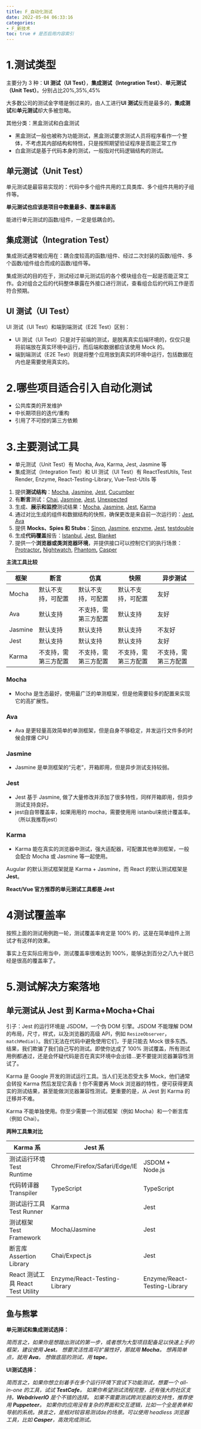 ```yaml
---
title: F_自动化测试
date: 2022-05-04 06:33:16
categories:
- F_新技术
toc: true # 是否启用内容索引
---
```


# 1.测试类型

主要分为 3 种：**UI 测试（UI Test）**，**集成测试（Integration Test）**、**单元测试（Unit Test）**。分别占比20%,35%,45%

大多数公司的测试金字塔是倒过来的，由人工进行**UI 测试**反而是最多的，**集成测试**和**单元测试**却大多被忽略。

其他分类：黑盒测试和白盒测试

- 黑盒测试一般也被称为功能测试，黑盒测试要求测试人员将程序看作一个整体，不考虑其内部结构和特性，只是按照期望验证程序是否能正常工作
- 白盒测试是基于代码本身的测试，一般指对代码逻辑结构的测试。

## 单元测试（Unit Test）

单元测试是最容易实现的：代码中多个组件共用的工具类库、多个组件共用的子组件等。

**单元测试也应该是项目中数量最多、覆盖率最高**

能进行单元测试的函数/组件，一定是低耦合的。

## 集成测试（Integration Test）

集成测试通常被应用在：耦合度较高的函数/组件、经过二次封装的函数/组件、多个函数/组件组合而成的函数/组件等。

集成测试的目的在于，测试经过单元测试后的各个模块组合在一起是否能正常工作。会对组合之后的代码整体暴露在外接口进行测试，查看组合后的代码工作是否符合预期。

## UI 测试（UI Test）

UI 测试（UI Test）和端到端测试（E2E Test）区别：

- UI 测试（UI Test）只是对于前端的测试，是脱离真实后端环境的，仅仅只是将前端放在真实环境中运行，而后端和数据都应该使用 Mock 的。
- 端到端测试（E2E Test）则是将整个应用放到真实的环境中运行，包括数据在内也是需要使用真实的。

# 2.哪些项目适合引入自动化测试

- 公共库类的开发维护
- 中长期项目的迭代/重构
- 引用了不可控的第三方依赖

# 3.主要测试工具

- 单元测试（Unit Test）有 Mocha, Ava, Karma, Jest, Jasmine 等
- 集成测试（Integration Test）和 UI 测试（UI Test）有 ReactTestUtils, Test Render, Enzyme, React-Testing-Library, Vue-Test-Utils 等

1. 提供**测试结构**：[Mocha](https://mochajs.org/), [Jasmine](http://jasmine.github.io/), [Jest](https://facebook.github.io/jest/), [Cucumber](https://github.com/cucumber/cucumber-jshttps://github.com/cucumber/cucumber-js)
2. 有**断言**测试：[Chai](http://chaijs.com/), [Jasmine](http://jasmine.github.io/), [Jest](https://facebook.github.io/jest/), [Unexpected](http://unexpected.js.org/)
3. 生成、**展示和监控**测试结果：[Mocha](https://mochajs.org/), [Jasmine](http://jasmine.github.io/), [Jest](https://facebook.github.io/jest/), [Karma](https://karma-runner.github.io/)
4. 通过对比生成的组件和数据结构的快照，确保更改是来自前一次运行的：[Jest](https://facebook.github.io/jest/), [Ava](https://github.com/avajs/ava)
5. 提供 **Mocks、Spies 和 Stubs**：[Sinon](http://sinonjs.org/), [Jasmine](http://jasmine.github.io/), [enzyme](http://airbnb.io/enzyme/docs/api/), [Jest](https://facebook.github.io/jest/), [testdouble](https://github.com/testdouble/testdouble.js)
6. 生成**代码覆盖**报告：[Istanbul](https://gotwarlost.github.io/istanbul/), [Jest](https://facebook.github.io/jest/), [Blanket](http://blanketjs.org/)
7. 提供一个**浏览器或类浏览器环境**，并提供接口可以控制它们的执行场景：[Protractor](http://www.protractortest.org/)**,** [Nightwatch](http://nightwatchjs.org/), [Phantom](http://phantomjs.org/)**,** [Casper](http://casperjs.org/)

**主流工具比较**

| 框架    | 断言                 | 仿真                 | 快照                 | 异步测试             |
| ------- | -------------------- | -------------------- | -------------------- | -------------------- |
| Mocha   | 默认不支持，可配置   | 默认不支持，可配置   | 默认不支持，可配置   | 友好                 |
| Ava     | 默认支持             | 不支持，需第三方配置 | 默认支持             | 友好                 |
| Jasmine | 默认支持             | 默认支持             | 默认支持             | 不友好               |
| Jest    | 默认支持             | 默认支持             | 默认支持             | 友好                 |
| Karma   | 不支持，需第三方配置 | 不支持，需第三方配置 | 不支持，需第三方配置 | 不支持，需第三方配置 |

### **Mocha**

- Mocha 是生态最好，使用最广泛的单测框架，但是他需要较多的配置来实现它的高扩展性。

### Ava

- Ava 是更轻量高效简单的单测框架，但是自身不够稳定，并发运行文件多的时候会撑爆 CPU

### Jasmine

- Jasmine 是单测框架的“元老”，开箱即用，但是异步测试支持较弱。

### Jest

- Jest 基于 Jasmine, 做了大量修改并添加了很多特性，同样开箱即用，但异步测试支持良好。
- jest⾃自带覆盖率，如果⽤用的 mocha，需要使⽤用 istanbul来统计覆盖率。（所以我推荐jest）

### Karma

- Karma 能在真实的浏览器中测试，强大适配器，可配置其他单测框架，一般会配合 Mocha 或 Jasmine 等一起使用。

Augular 的默认测试框架就是 Karma + Jasmine，而 React 的默认测试框架是 **Jest**。

**React/Vue 官方推荐的单元测试工具都是 Jest**

# 4测试覆盖率

按照上面的测试用例跑一轮，测试覆盖率肯定是 100% 的，这是在简单组件上测试才有这样的效果。

事实上在实际应用当中，测试覆盖率很难达到 100%，能够达到百分之八九十就已经是很高的覆盖率了。

# 5.测试解决方案落地

## 单元测试从 Jest 到 Karma+Mocha+Chai

引子：Jest 的运行环境是 JSDOM，一个伪 DOM 引擎。JSDOM 不能理解 DOM 的布局，尺寸，样式，以及浏览器的高级 API，例如 `ResizeObserver`，`matchMedia()`。我们无法在代码中避免使用它们，于是只能去 Mock 很多东西。结果，我们欺骗了我们自己写的测试。即使你达成了 100% 测试覆盖，所有测试用例都通过，还是会怀疑代码是否在真实环境中会出错…更不要提浏览器兼容性测试了。

Karma 是 Google 开发的测试运行工具。当人们无法忍受太多 Mock，他们通常会转投 Karma 然后发现它真香！你不需要再 Mock 浏览器的特性，便可获得更真实的测试结果，甚至能做浏览器兼容性测试。更重要的是，从 Jest 到 Karma 的迁移并不难。

Karma 不能单独使用。你至少需要一个测试框架（例如 Mocha）和一个断言库（例如 Chai）。

**两种工具集对比**

| Karma 系                          | Jest 系                       |                              |
| --------------------------------- | ----------------------------- | ---------------------------- |
| 测试运行环境 Test Runtime         | Chrome/Firefox/Safari/Edge/IE | JSDOM + Node.js              |
| 代码转译器 Transpiler             | TypeScript                    | TypeScript                   |
| 测试运行工具 Test Runner          | Karma                         | Jest                         |
| 测试框架 Test Framework           | Mocha/Jasmine                 | Jest                         |
| 断言库 Assertion Library          | Chai/Expect.js                | Jest                         |
| React 测试工具 React Test Utility | Enzyme/React-Testing-Library  | Enzyme/React-Testing-Library |

## 鱼与熊掌

**单元测试和集成测试选择：**

*简而言之，如果你是想踏出测试的第一步，或者想为大型项目配备足以快速上手的框架，建议使用 **Jest**。
想要灵活性高可扩展性好，那就用 **Mocha**。
想再简单点，就用 **Ava**。
想做底层的测试，用 **tape**。*

**UI测试选择：**

*简而言之，如果你想立刻着手在多个运行环境下尝试下功能测试，想要一个 all-in-one 的工具，试试 **TestCafe**。
如果你希望测试流程完整，还有强大的社区支持。**WebdriverIO** 是个不错的选择。* *如果不需要测试跨浏览器的支持性，推荐使用 **Puppeteer**。
如果你的应用没有复杂的界面和交互逻辑，比如一个全是表单和导航的系统。换言之，是相对较容易测试de的场景。可以使用 headless 浏览器工具，比如 **Casper**，高效完成测试。*